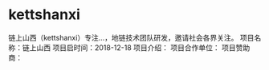 # kettshanxi
链上山西（kettshanxi）专注...，地链技术团队研发，邀请社会各界关注。
项目名称：链上山西
项目启时间：2018-12-18
项目介绍：
项目合作单位：
项目赞助商：
